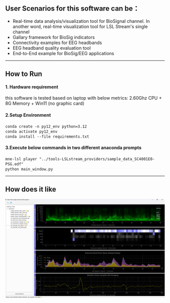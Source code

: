 ## User Scenarios for this software can be：

* Real-time data analysis/visualization tool for BioSignal channel. In another word, real-time visualization tool for LSL Stream's single channel
* Gallary framework for BioSig indicators
* Connectivity examples for EEG headbands
* EEG headband quality evaluation tool
* End-to-End example for BioSig/EEG applications
---------------
## How to Run
#### 1. Hardware requirement
  this software is tested based on laptop with below metrics:
  2.60Ghz CPU + 8G Memory + Win11 (no graphic card)

#### 2.Setup Environment
    conda create -n py12_env python=3.12
    conda activate py12_env
    conda install --file requirements.txt

#### 3.Execute below commands in two different anaconda prompts
    mne-lsl player "../tools-LSLstream_providers/sample_data_SC4001E0-PSG.edf"
    python main_window.py
   
----------------
## How does it like
![app_screenshot](tutorials/app_screenshot.png)
